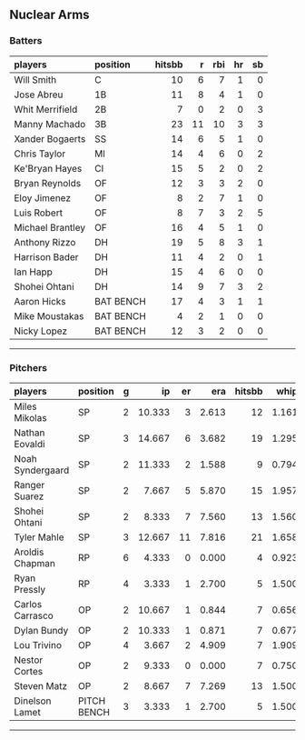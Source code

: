 ## Nuclear Arms

### Batters

 
|players          |position  | hitsbb|  r| rbi| hr| sb| 
|:----------------|:---------|------:|--:|---:|--:|--:| 
|Will Smith       |C         |     10|  6|   7|  1|  0| 
|Jose Abreu       |1B        |     11|  8|   4|  1|  0| 
|Whit Merrifield  |2B        |      7|  0|   2|  0|  3| 
|Manny Machado    |3B        |     23| 11|  10|  3|  3| 
|Xander Bogaerts  |SS        |     14|  6|   5|  1|  0| 
|Chris Taylor     |MI        |     14|  4|   6|  0|  2| 
|Ke'Bryan Hayes   |CI        |     15|  5|   2|  0|  2| 
|Bryan Reynolds   |OF        |     12|  3|   3|  2|  0| 
|Eloy Jimenez     |OF        |      8|  2|   7|  1|  0| 
|Luis Robert      |OF        |      8|  7|   3|  2|  5| 
|Michael Brantley |OF        |     16|  4|   5|  1|  0| 
|Anthony Rizzo    |DH        |     19|  5|   8|  3|  1| 
|Harrison Bader   |DH        |     11|  4|   2|  0|  1| 
|Ian Happ         |DH        |     15|  4|   6|  0|  0| 
|Shohei Ohtani    |DH        |     14|  9|   7|  3|  2| 
|Aaron Hicks      |BAT BENCH |     17|  4|   3|  1|  1| 
|Mike Moustakas   |BAT BENCH |      4|  2|   1|  0|  0| 
|Nicky Lopez      |BAT BENCH |     12|  3|   2|  0|  0| 

* * *

### Pitchers

 
|players          |position    |  g|     ip| er|   era| hitsbb|  whip| so|  w| sv| 
|:----------------|:-----------|--:|------:|--:|-----:|------:|-----:|--:|--:|--:| 
|Miles Mikolas    |SP          |  2| 10.333|  3| 2.613|     12| 1.161|  8|  1|  0| 
|Nathan Eovaldi   |SP          |  3| 14.667|  6| 3.682|     19| 1.295| 19|  1|  0| 
|Noah Syndergaard |SP          |  2| 11.333|  2| 1.588|      9| 0.794|  5|  2|  0| 
|Ranger Suarez    |SP          |  2|  7.667|  5| 5.870|     15| 1.957|  5|  1|  0| 
|Shohei Ohtani    |SP          |  2|  8.333|  7| 7.560|     13| 1.560| 14|  0|  0| 
|Tyler Mahle      |SP          |  3| 12.667| 11| 7.816|     21| 1.658| 16|  1|  0| 
|Aroldis Chapman  |RP          |  6|  4.333|  0| 0.000|      4| 0.923|  7|  0|  2| 
|Ryan Pressly     |RP          |  4|  3.333|  1| 2.700|      5| 1.500|  2|  0|  3| 
|Carlos Carrasco  |OP          |  2| 10.667|  1| 0.844|      7| 0.656| 13|  0|  0| 
|Dylan Bundy      |OP          |  2| 10.333|  1| 0.871|      7| 0.677|  8|  2|  0| 
|Lou Trivino      |OP          |  4|  3.667|  2| 4.909|      7| 1.909|  5|  0|  2| 
|Nestor Cortes    |OP          |  2|  9.333|  0| 0.000|      7| 0.750| 17|  0|  0| 
|Steven Matz      |OP          |  2|  8.667|  7| 7.269|     13| 1.500| 11|  1|  0| 
|Dinelson Lamet   |PITCH BENCH |  3|  3.333|  1| 2.700|      5| 1.500|  6|  0|  0| 


* * *


